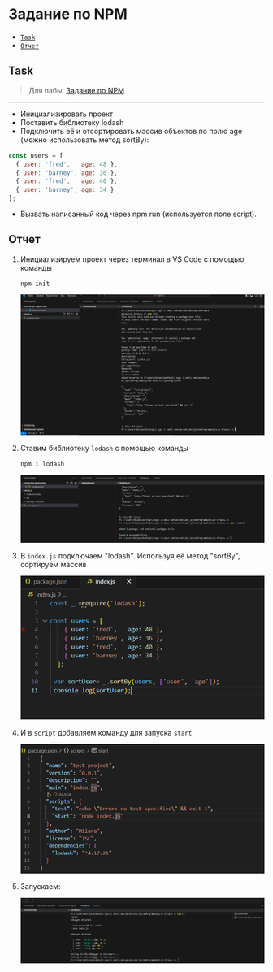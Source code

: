 # Задание по NPM
- [`Task`](#task)
- [`Отчет`](#отчет)
## Task
> Для лабы: <a href="https://github.com/goryachkinama/web-lectures/blob/main/src/lab_7_npm.md">Задание по NPM</a>

---

* Инициализировать проект
* Поставить библиотеку lodash
* Подключить её и отсортировать массив объектов по полю age (можно использовать метод sortBy):
```js
const users = [
  { user: 'fred',   age: 48 },
  { user: 'barney', age: 36 },
  { user: 'fred',   age: 40 },
  { user: 'barney', age: 34 }
];
```
* Вызвать написанный код через npm run (используется поле script).

## Отчет

1. Инициализируем проект через терминал в VS Code с помощью команды
    ```
    npm init
    ```
    ![layout](res/init.png) 

2. Ставим библиотеку `lodash` с помощью команды
    ```
    npm i lodash
    ```
     ![layout](res/lodash.png)

3. В `index.js` подключаем "lodash". Используя её  метод "sortBy", сортируем массив

     ![layout](res/sort.png)
    

4. И в `script` добавляем команду для запуска `start`

    ![layout](res/start.png) 

5. Запускаем:
   
    ![layout](res/terminal.png) 





